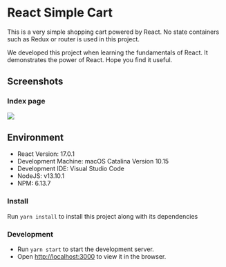 # React Simple Cart

This is a very simple shopping cart powered by React. No state containers such as Redux or router is used in this project. 

We developed this project when learning the fundamentals of React. It demonstrates the power of React. Hope you find it useful.

## Screenshots

### Index page

<img src="demo/index.jpg"/>





## Environment

+ React Version:  17.0.1
+ Development Machine: macOS Catalina Version 10.15
+ Development IDE: Visual Studio Code
+ NodeJS: v13.10.1
+ NPM: 6.13.7

### Install

Run `yarn install` to install this project along with its dependencies

### Development

+ Run `yarn start` to start the development server.
+ Open [http://localhost:3000](http://localhost:3000) to view it in the browser.
